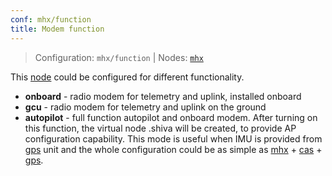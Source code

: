 ```yaml
---
conf: mhx/function
title: Modem function
---
```


>Configuration: `mhx/function`
> | Nodes: [`mhx`](../../hw/nodes/mhx.md)

This [node](/hw/nodes/mhx.md) could be configured for different functionality.

- **onboard** - radio modem for telemetry and uplink, installed onboard
- **gcu** - radio modem for telemetry and uplink on the ground
- **autopilot** - full function autopilot and onboard modem. After turning on this function, the virtual node .shiva will be created, to provide AP configuration capability. This mode is useful when IMU is provided from [gps](/hw/nodes/gps.md) unit and the whole configuration could be as simple as [mhx](/hw/nodes/mhx.md) + [cas](/hw/nodes/cas.md) + [gps](/hw/nodes/gps.md).